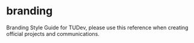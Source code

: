 # branding
Branding Style Guide for TUDev, please use this reference when creating official projects and communications.
